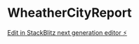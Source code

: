 # WheatherCityReport

[Edit in StackBlitz next generation editor ⚡️](https://stackblitz.com/~/github.com/chsaibabu/WheatherCityReport)